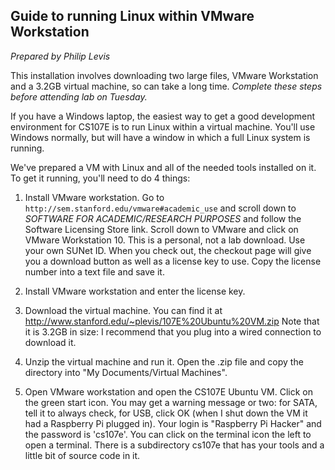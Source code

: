 ## Guide to running Linux within VMware Workstation

*Prepared by Philip Levis*

This installation involves downloading two large files, VMware
Workstation and a 3.2GB virtual machine, so can take a long
time. *Complete these steps before attending lab on Tuesday.*

If you have a Windows laptop, the easiest way to get a good development
environment for CS107E is to run Linux within a virtual machine. You'll
use Windows normally, but will have a window in which a full Linux system
is running.

We've prepared a VM with Linux and all of the needed tools installed on it.
To get it running, you'll need to do 4 things:

1. Install VMware workstation. Go to
   `http://sem.stanford.edu/vmware#academic_use` and scroll down to
   *SOFTWARE FOR ACADEMIC/RESEARCH PURPOSES* and follow the
   Software Licensing Store link. Scroll down to VMware and
   click on VMware Workstation 10. This is a personal, not a lab
   download. Use your own SUNet ID. When you check out, the
   checkout page will give you a download button as well as
   a license key to use. Copy the license number into a text file
   and save it.

2. Install VMware workstation and enter the license key.

3. Download the virtual machine. You can find it at
   http://www.stanford.edu/~plevis/107E%20Ubuntu%20VM.zip
   Note that it is 3.2GB in size: I recommend that you plug into
   a wired connection to download it.

4. Unzip the virtual machine and run it. Open the .zip file
   and copy the directory into "My Documents/Virtual Machines".


5. Open VMware workstation and open the CS107E Ubuntu VM.
   Click on the green start icon. You may get a warning
   message or two: for SATA, tell it to always check, for
   USB, click OK (when I shut down the VM it had a Raspberry
   Pi plugged in). Your login is "Raspberry Pi Hacker" and
   the password is 'cs107e'. You can click on the terminal
   icon the left to open a terminal. There is a subdirectory
   cs107e that has your tools and a little bit of source code
   in it.



